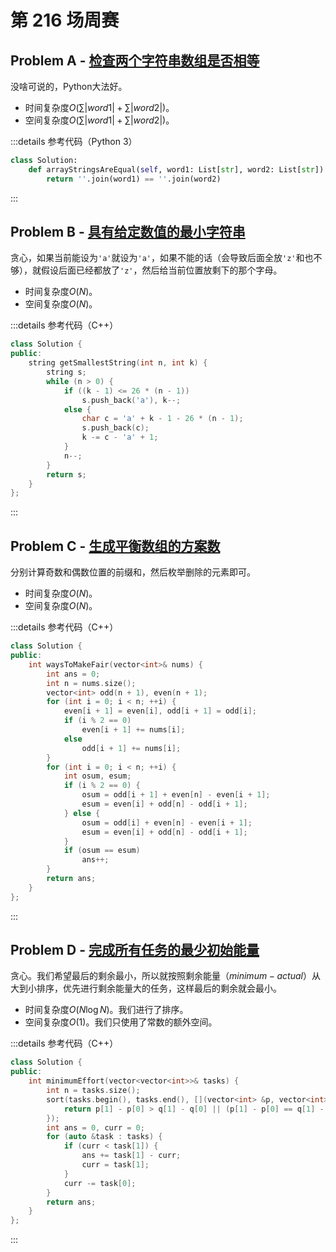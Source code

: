 # 第 216 场周赛

## Problem A - [检查两个字符串数组是否相等](https://leetcode.cn/problems/check-if-two-string-arrays-are-equivalent/)

没啥可说的，Python大法好。

- 时间复杂度$O(\sum|word1|+\sum|word2|)$。
- 空间复杂度$O(\sum|word1|+\sum|word2|)$。

:::details 参考代码（Python 3）

```python
class Solution:
    def arrayStringsAreEqual(self, word1: List[str], word2: List[str]) -> bool:
        return ''.join(word1) == ''.join(word2)
```

:::

## Problem B - [具有给定数值的最小字符串](https://leetcode.cn/problems/smallest-string-with-a-given-numeric-value/)

贪心，如果当前能设为`'a'`就设为`'a'`，如果不能的话（会导致后面全放`'z'`和也不够），就假设后面已经都放了`'z'`，然后给当前位置放剩下的那个字母。

- 时间复杂度$O(N)$。
- 空间复杂度$O(N)$。

:::details 参考代码（C++）

```cpp
class Solution {
public:
    string getSmallestString(int n, int k) {
        string s;
        while (n > 0) {
            if ((k - 1) <= 26 * (n - 1))
                s.push_back('a'), k--;
            else {
                char c = 'a' + k - 1 - 26 * (n - 1);
                s.push_back(c);
                k -= c - 'a' + 1;
            }
            n--;
        }
        return s;
    }
};      
```

:::

## Problem C - [生成平衡数组的方案数](https://leetcode.cn/problems/ways-to-make-a-fair-array/)

分别计算奇数和偶数位置的前缀和，然后枚举删除的元素即可。

- 时间复杂度$O(N)$。
- 空间复杂度$O(N)$。

:::details 参考代码（C++）

```cpp
class Solution {
public:
    int waysToMakeFair(vector<int>& nums) {
        int ans = 0;
        int n = nums.size();
        vector<int> odd(n + 1), even(n + 1);
        for (int i = 0; i < n; ++i) {
            even[i + 1] = even[i], odd[i + 1] = odd[i];
            if (i % 2 == 0)
                even[i + 1] += nums[i];
            else
                odd[i + 1] += nums[i];
        }
        for (int i = 0; i < n; ++i) {
            int osum, esum;
            if (i % 2 == 0) {
                osum = odd[i + 1] + even[n] - even[i + 1];
                esum = even[i] + odd[n] - odd[i + 1];
            } else {
                osum = odd[i] + even[n] - even[i + 1];
                esum = even[i] + odd[n] - odd[i + 1];
            }
            if (osum == esum)
                ans++;
        }
        return ans;
    }
};
```

:::

## Problem D - [完成所有任务的最少初始能量](https://leetcode.cn/problems/minimum-initial-energy-to-finish-tasks/)

贪心。我们希望最后的剩余最小，所以就按照剩余能量（$minimum-actual$）从大到小排序，优先进行剩余能量大的任务，这样最后的剩余就会最小。

- 时间复杂度$O(N\log N)$。我们进行了排序。
- 空间复杂度$O(1)$。我们只使用了常数的额外空间。

:::details 参考代码（C++）

```cpp
class Solution {
public:
    int minimumEffort(vector<vector<int>>& tasks) {
        int n = tasks.size();
        sort(tasks.begin(), tasks.end(), [](vector<int> &p, vector<int> &q) {
            return p[1] - p[0] > q[1] - q[0] || (p[1] - p[0] == q[1] - q[0] && p[1] > q[1]); 
        });
        int ans = 0, curr = 0;
        for (auto &task : tasks) {
            if (curr < task[1]) {
                ans += task[1] - curr;
                curr = task[1];
            }
            curr -= task[0];
        }
        return ans;
    }
};
```

:::
